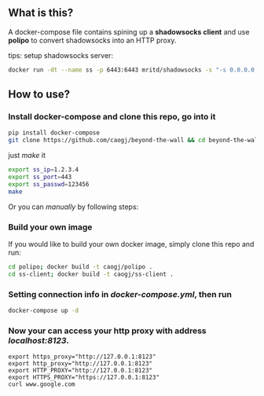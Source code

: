 ## What is this?
A docker-compose file contains spining up a **shadowsocks client** and use **polipo** to 
convert shadowsocks into an HTTP proxy.

tips: setup shadowsocks server:
```sh
docker run -dt --name ss -p 6443:6443 mritd/shadowsocks -s "-s 0.0.0.0 -p 6443 -m aes-256-cfb -k test123 --fast-open"
```

## How to use?

### Install docker-compose and clone this repo, go into it

```sh
pip install docker-compose
git clone https://github.com/caogj/beyond-the-wall && cd beyond-the-wall
```

just *make* it

```sh
export ss_ip=1.2.3.4
export ss_port=443
export ss_passwd=123456
make
```
Or you can *manually* by following steps:

### Build your own image

If you would like to build your own docker image, simply clone this repo and run:

```sh
cd polipo; docker build -t caogj/polipo .
cd ss-client; docker build -t caogj/ss-client .
```

### Setting connection info in *docker-compose.yml*, then run

```sh
docker-compose up -d
```
### Now your can access your http proxy with address *localhost:8123*.

```
export https_proxy="http://127.0.0.1:8123"
export http_proxy="http://127.0.0.1:8123"
export HTTP_PROXY="http://127.0.0.1:8123"
export HTTPS_PROXY="https://127.0.0.1:8123"
curl www.google.com
```

